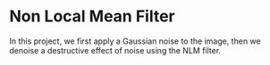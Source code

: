 # Non Local Mean Filter
In this project, we first apply a Gaussian noise to the image, then we denoise a destructive effect of noise using the NLM filter.
